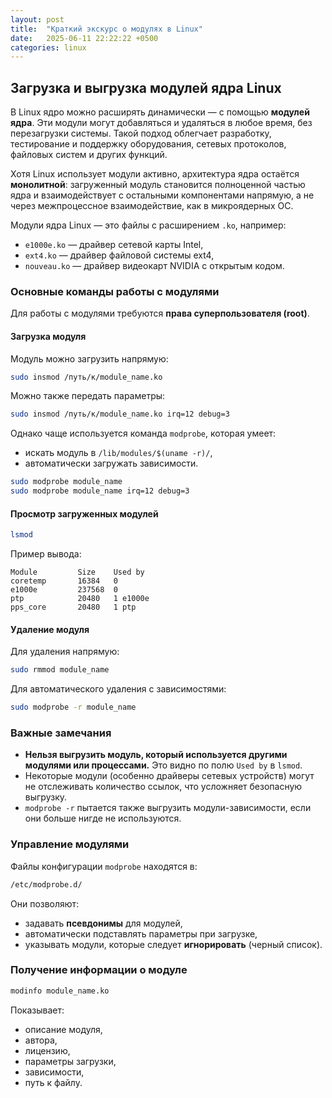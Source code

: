 ```yaml
---
layout: post
title:  "Краткий экскурс о модулях в Linux"
date:   2025-06-11 22:22:22 +0500
categories: linux
---
```


## Загрузка и выгрузка модулей ядра Linux

В Linux ядро можно расширять динамически — с помощью **модулей ядра**. Эти модули могут добавляться и удаляться в любое время, без перезагрузки системы. Такой подход облегчает разработку, тестирование и поддержку оборудования, сетевых протоколов, файловых систем и других функций.

Хотя Linux использует модули активно, архитектура ядра остаётся **монолитной**: загруженный модуль становится полноценной частью ядра и взаимодействует с остальными компонентами напрямую, а не через межпроцессное взаимодействие, как в микроядерных ОС.

Модули ядра Linux — это файлы с расширением `.ko`, например:

* `e1000e.ko` — драйвер сетевой карты Intel,
* `ext4.ko` — драйвер файловой системы ext4,
* `nouveau.ko` — драйвер видеокарт NVIDIA с открытым кодом.

### Основные команды работы с модулями

Для работы с модулями требуются **права суперпользователя (root)**.

#### Загрузка модуля

Модуль можно загрузить напрямую:

```bash
sudo insmod /путь/к/module_name.ko
```

Можно также передать параметры:

```bash
sudo insmod /путь/к/module_name.ko irq=12 debug=3
```

Однако чаще используется команда `modprobe`, которая умеет:

* искать модуль в `/lib/modules/$(uname -r)/`,
* автоматически загружать зависимости.

```bash
sudo modprobe module_name
sudo modprobe module_name irq=12 debug=3
```

#### Просмотр загруженных модулей

```bash
lsmod
```

Пример вывода:

```
Module         Size    Used by
coretemp       16384   0
e1000e         237568  0
ptp            20480   1 e1000e
pps_core       20480   1 ptp
```

#### Удаление модуля

Для удаления напрямую:

```bash
sudo rmmod module_name
```

Для автоматического удаления с зависимостями:

```bash
sudo modprobe -r module_name
```

### Важные замечания

* **Нельзя выгрузить модуль, который используется другими модулями или процессами.** Это видно по полю `Used by` в `lsmod`.
* Некоторые модули (особенно драйверы сетевых устройств) могут не отслеживать количество ссылок, что усложняет безопасную выгрузку.
* `modprobe -r` пытается также выгрузить модули-зависимости, если они больше нигде не используются.

### Управление модулями

Файлы конфигурации `modprobe` находятся в:

```bash
/etc/modprobe.d/
```

Они позволяют:

* задавать **псевдонимы** для модулей,
* автоматически подставлять параметры при загрузке,
* указывать модули, которые следует **игнорировать** (черный список).

### Получение информации о модуле

```bash
modinfo module_name.ko
```

Показывает:

* описание модуля,
* автора,
* лицензию,
* параметры загрузки,
* зависимости,
* путь к файлу.

